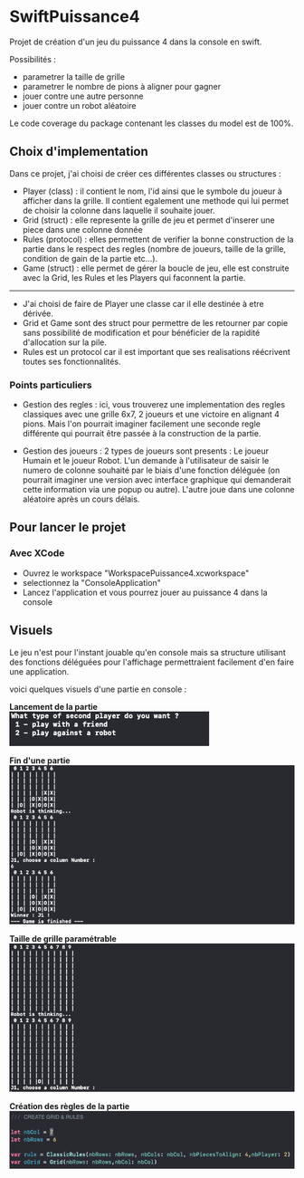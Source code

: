# SwiftPuissance4

Projet de création d'un jeu du puissance 4 dans la console en swift.

Possibilités : 
 * parametrer la taille de grille
 * parametrer le nombre de pions à aligner pour gagner
 * jouer contre une autre personne
 * jouer contre un robot aléatoire

 Le code coverage du package contenant les classes du model est de 100%.

## Choix d'implementation

Dans ce projet, j'ai choisi de créer ces différentes classes ou structures :
- Player (class) : il contient le nom, l'id ainsi que le symbole du joueur à afficher dans la grille. Il contient egalement une methode qui lui permet de choisir la colonne dans laquelle il souhaite jouer.
- Grid (struct) : elle represente la grille de jeu et permet d'inserer une piece dans une colonne donnée
- Rules (protocol) : elles permettent de verifier la bonne construction de la partie dans le respect des regles (nombre de joueurs, taille de la grille, condition de gain de la partie etc...).
- Game (struct) : elle permet de gérer la boucle de jeu, elle est construite avec la Grid, les Rules et les Players qui faconnent la partie.

---

* J'ai choisi de faire de Player une classe car il elle destinée à etre dérivée.
* Grid et Game sont des struct pour permettre de les retourner par copie sans possibilité de modification et pour bénéficier de la rapidité d'allocation sur la pile.
* Rules est un protocol car il est important que ses realisations réécrivent toutes ses fonctionnalités.

### Points particuliers

* Gestion des regles :
    ici, vous trouverez une implementation des regles classiques avec une grille 6x7, 2 joueurs et une victoire en alignant 4 pions.
    Mais l'on pourrait imaginer facilement une seconde regle différente qui pourrait être passée à la construction de la partie.

* Gestion des joueurs :
    2 types de joueurs sont presents : Le joueur Humain et le joueur Robot.
    L'un demande à l'utilisateur de saisir le numero de colonne souhaité par le biais d'une fonction déléguée (on pourrait imaginer une version avec interface graphique qui demanderait cette information via une popup ou autre). L'autre joue dans une colonne aléatoire après un cours délais.

## Pour lancer le projet

### Avec XCode

- Ouvrez le workspace "WorkspacePuissance4.xcworkspace" 
- selectionnez la "ConsoleApplication" 
- Lancez l'application et vous pourrez jouer au puissance 4 dans la console

## Visuels

Le jeu n'est pour l'instant jouable qu'en console mais sa structure utilisant des fonctions déléguées pour l'affichage permettraient facilement d'en faire une application.

voici quelques visuels d'une partie en console : 

**Lancement de la partie**  
<img src="./README_images/1.png">

**Fin d'une partie**  
<img src="./README_images/2.png">

**Taille de grille paramétrable**  
<img src="./README_images/3.png">

**Création des règles de la partie**  
<img src="./README_images/4.png">